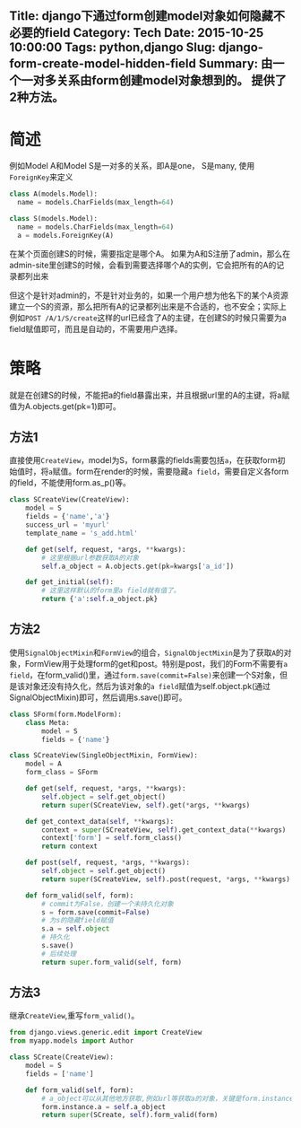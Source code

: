 Title: django下通过form创建model对象如何隐藏不必要的field
Category: Tech
Date: 2015-10-25 10:00:00
Tags: python,django
Slug: django-form-create-model-hidden-field
Summary: 由一个一对多关系由form创建model对象想到的。 提供了2种方法。
---

# 简述
例如Model A和Model S是一对多的关系，即A是one， S是many, 使用`ForeignKey`来定义

```python
class A(models.Model):
  name = models.CharFields(max_length=64)

class S(models.Model):
  name = models.CharFields(max_length=64)
  a = models.ForeignKey(A)
```


在某个页面创建S的时候，需要指定是哪个A。 如果为A和S注册了admin，那么在admin-site里创建S的时候，会看到需要选择哪个A的实例，它会把所有的A的记录都列出来

但这个是针对admin的，不是针对业务的，如果一个用户想为他名下的某个A资源建立一个S的资源，那么把所有A的记录都列出来是不合适的，也不安全；实际上例如`POST /A/1/S/create`这样的url已经含了A的主键，在创建S的时候只需要为a field赋值即可，而且是自动的，不需要用户选择。

# 策略
就是在创建S的时候，不能把a的field暴露出来，并且根据url里的A的主键，将a赋值为A.objects.get(pk=1)即可。

## 方法1
直接使用`CreateView`，model为S，form暴露的fields需要包括`a`，在获取form初始值时，将`a`赋值。form在render的时候，需要隐藏`a field`，需要自定义各form的field，不能使用form.as_p()等。

``` python
class SCreateView(CreateView):
    model = S
    fields = {'name','a'}
    success_url = 'myurl'
    template_name = 's_add.html'

    def get(self, request, *args, **kwargs):
        # 这里根据url参数获取A的对象
        self.a_object = A.objects.get(pk=kwargs['a_id'])

    def get_initial(self):
        # 这里这样默认的form里a field就有值了。
        return {'a':self.a_object.pk}
```


## 方法2
使用`SignalObjectMixin`和`FormView`的组合，`SignalObjectMixin`是为了获取`A`的对象，FormView用于处理form的get和post。特别是post，我们的Form不需要有`a field`，在form_valid()里，通过`form.save(commit=False)`来创建一个S对象，但是该对象还没有持久化，然后为该对象的`a field`赋值为self.object.pk(通过SignalObjectMixin)即可，然后调用s.save()即可。

``` python
class SForm(form.ModelForm):
    class Meta:
        model = S
        fields = {'name'}

class SCreateView(SingleObjectMixin, FormView):
    model = A
    form_class = SForm

    def get(self, request, *args, **kwargs):
        self.object = self.get_object()
        return super(SCreateView, self).get(*args, **kwargs)

    def get_context_data(self, **kwargs):
        context = super(SCreateView, self).get_context_data(**kwargs)
        context['form'] = self.form_class()
        return context

    def post(self, request, *args, **kwargs):
        self.object = self.get_object()
        return super(SCreateView, self).post(request, *args, **kwargs)

    def form_valid(self, form):
        # commit为False，创建一个未持久化对象
        s = form.save(commit=False)
        # 为s的隐藏field赋值
        s.a = self.object
        # 持久化
        s.save()
        # 后续处理
        return super.form_valid(self, form)
```

## 方法3
继承`CreateView`,重写`form_valid()`。

``` python
from django.views.generic.edit import CreateView
from myapp.models import Author

class SCreate(CreateView):
    model = S
    fields = ['name']

    def form_valid(self, form):
        # a_object可以从其他地方获取,例如url等获取a的对象，关键是form.instance，因为这个form是ModelForm，为该instance的成员赋值，然后通过super()方法去save即可。
        form.instance.a = self.a_object
        return super(SCreate, self).form_valid(form)
```
